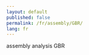 ```yaml
---
layout: default
published: false
permalink: /fr/assembly/GBR/
lang: fr
---
```


assembly analysis GBR
